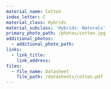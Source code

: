 ```yaml
---
material_name: Cotton
index_letter: C
material_class: Hybrids
material_subclass: 'Hybrids: Naturals'
primary_photo_path: /photos/cotton.jpg
additional_photos:
  - additional_photo_path:
links:
  - link_title:
    link_address:
files:
  - file_name: Datasheet
    file_path: /datasheets/cotton.pdf
---
```



